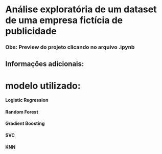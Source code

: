 # Análise exploratória de um dataset de uma empresa **fictícia** de publicidade
### Obs: Preview do projeto clicando no arquivo .ipynb

## Informações adicionais:
# modelo utilizado:
#### Logistic Regression
#### Random Forest
#### Gradient Boosting
#### SVC
#### KNN
